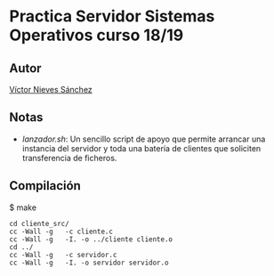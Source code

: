 # Practica Servidor Sistemas Operativos curso 18/19

## Autor

[Víctor Nieves Sánchez](https://twitter.com/VictorNS69)


## Notas

- _lanzador.sh_: Un sencillo script de apoyo que permite arrancar una instancia del servidor y toda una batería de clientes que soliciten transferencia de ficheros. 

## Compilación

$ make

```
cd cliente_src/
cc -Wall -g   -c cliente.c 
cc -Wall -g   -I. -o ../cliente cliente.o 
cd ../
cc -Wall -g   -c servidor.c
cc -Wall -g   -I. -o servidor servidor.o 

```

